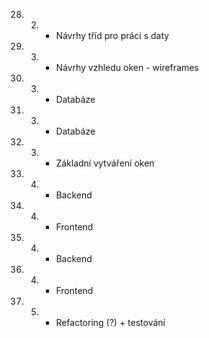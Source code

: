 28. 2. - Návrhy tříd pro práci s daty

7. 3. - Návrhy vzhledu oken - wireframes

14. 3. - Databáze

21. 3. - Databáze

28. 3. - Základní vytváření oken

4. 4. - Backend

11. 4. - Frontend

18. 4. - Backend

25. 4. - Frontend

2. 5. - Refactoring (?) + testování
